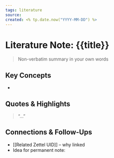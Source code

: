 ```yaml
---
tags: literature
source:
created: <% tp.date.now("YYYY-MM-DD") %>
---
```


# Literature Note: {{title}}
> Non-verbatim summary in your own words

## Key Concepts
- 

## Quotes & Highlights
> “…”

## Connections & Follow-Ups
- [[Related Zettel UID]] – why linked
- Idea for permanent note: 
